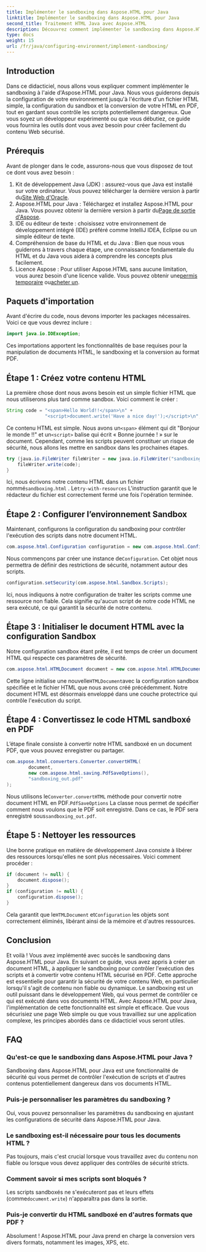 ```yaml
---
title: Implémenter le sandboxing dans Aspose.HTML pour Java
linktitle: Implémenter le sandboxing dans Aspose.HTML pour Java
second_title: Traitement HTML Java avec Aspose.HTML
description: Découvrez comment implémenter le sandboxing dans Aspose.HTML pour Java pour contrôler en toute sécurité l'exécution de scripts dans vos documents HTML et les convertir en PDF.
type: docs
weight: 15
url: /fr/java/configuring-environment/implement-sandboxing/
---
```

## Introduction
Dans ce didacticiel, nous allons vous expliquer comment implémenter le sandboxing à l'aide d'Aspose.HTML pour Java. Nous vous guiderons depuis la configuration de votre environnement jusqu'à l'écriture d'un fichier HTML simple, la configuration du sandbox et la conversion de votre HTML en PDF, tout en gardant sous contrôle les scripts potentiellement dangereux. Que vous soyez un développeur expérimenté ou que vous débutiez, ce guide vous fournira les outils dont vous avez besoin pour créer facilement du contenu Web sécurisé.
## Prérequis
Avant de plonger dans le code, assurons-nous que vous disposez de tout ce dont vous avez besoin :
1.  Kit de développement Java (JDK) : assurez-vous que Java est installé sur votre ordinateur. Vous pouvez télécharger la dernière version à partir du[Site Web d'Oracle](https://www.oracle.com/java/technologies/javase-downloads.html).
2.  Aspose.HTML pour Java : Téléchargez et installez Aspose.HTML pour Java. Vous pouvez obtenir la dernière version à partir du[Page de sortie d'Aspose](https://releases.aspose.com/html/java/).
3. IDE ou éditeur de texte : choisissez votre environnement de développement intégré (IDE) préféré comme IntelliJ IDEA, Eclipse ou un simple éditeur de texte.
4. Compréhension de base du HTML et du Java : Bien que nous vous guiderons à travers chaque étape, une connaissance fondamentale du HTML et du Java vous aidera à comprendre les concepts plus facilement.
5.  Licence Aspose : Pour utiliser Aspose.HTML sans aucune limitation, vous aurez besoin d'une licence valide. Vous pouvez obtenir une[permis temporaire](https://purchase.aspose.com/temporary-license/) ou[acheter un](https://purchase.aspose.com/buy).

## Paquets d'importation
Avant d'écrire du code, nous devons importer les packages nécessaires. Voici ce que vous devrez inclure :
```java
import java.io.IOException;
```
Ces importations apportent les fonctionnalités de base requises pour la manipulation de documents HTML, le sandboxing et la conversion au format PDF.

## Étape 1 : Créez votre contenu HTML
La première chose dont nous avons besoin est un simple fichier HTML que nous utiliserons plus tard comme sandbox. Voici comment le créer :
```java
String code = "<span>Hello World!!</span>\n" +
              "<script>document.write('Have a nice day!');</script>\n";
```
 Ce contenu HTML est simple. Nous avons un`<span>` élément qui dit "Bonjour le monde !!" et un`<script>` balise qui écrit « Bonne journée ! » sur le document. Cependant, comme les scripts peuvent constituer un risque de sécurité, nous allons les mettre en sandbox dans les prochaines étapes.
```java
try (java.io.FileWriter fileWriter = new java.io.FileWriter("sandboxing.html")) {
    fileWriter.write(code);
}
```
Ici, nous écrivons notre contenu HTML dans un fichier nommé`sandboxing.html` . Le`try-with-resources` L'instruction garantit que le rédacteur du fichier est correctement fermé une fois l'opération terminée.
## Étape 2 : Configurer l’environnement Sandbox
Maintenant, configurons la configuration du sandboxing pour contrôler l'exécution des scripts dans notre document HTML.
```java
com.aspose.html.Configuration configuration = new com.aspose.html.Configuration();
```
 Nous commençons par créer une instance de`Configuration`. Cet objet nous permettra de définir des restrictions de sécurité, notamment autour des scripts.
```java
configuration.setSecurity(com.aspose.html.Sandbox.Scripts);
```
Ici, nous indiquons à notre configuration de traiter les scripts comme une ressource non fiable. Cela signifie qu'aucun script de notre code HTML ne sera exécuté, ce qui garantit la sécurité de notre contenu.
## Étape 3 : Initialiser le document HTML avec la configuration Sandbox
Notre configuration sandbox étant prête, il est temps de créer un document HTML qui respecte ces paramètres de sécurité.
```java
com.aspose.html.HTMLDocument document = new com.aspose.html.HTMLDocument("sandboxing.html", configuration);
```
 Cette ligne initialise une nouvelle`HTMLDocument`avec la configuration sandbox spécifiée et le fichier HTML que nous avons créé précédemment. Notre document HTML est désormais enveloppé dans une couche protectrice qui contrôle l'exécution du script.
## Étape 4 : Convertissez le code HTML sandboxé en PDF
L’étape finale consiste à convertir notre HTML sandboxé en un document PDF, que vous pouvez enregistrer ou partager.
```java
com.aspose.html.converters.Converter.convertHTML(
        document,
        new com.aspose.html.saving.PdfSaveOptions(),
        "sandboxing_out.pdf"
);
```
 Nous utilisons le`Converter.convertHTML` méthode pour convertir notre document HTML en PDF.`PdfSaveOptions` La classe nous permet de spécifier comment nous voulons que le PDF soit enregistré. Dans ce cas, le PDF sera enregistré sous`sandboxing_out.pdf`.
## Étape 5 : Nettoyer les ressources
Une bonne pratique en matière de développement Java consiste à libérer des ressources lorsqu'elles ne sont plus nécessaires. Voici comment procéder :
```java
if (document != null) {
    document.dispose();
}
if (configuration != null) {
    configuration.dispose();
}
```
 Cela garantit que le`HTMLDocument` et`Configuration` les objets sont correctement éliminés, libérant ainsi de la mémoire et d'autres ressources.

## Conclusion
Et voilà ! Vous avez implémenté avec succès le sandboxing dans Aspose.HTML pour Java. En suivant ce guide, vous avez appris à créer un document HTML, à appliquer le sandboxing pour contrôler l'exécution des scripts et à convertir votre contenu HTML sécurisé en PDF. Cette approche est essentielle pour garantir la sécurité de votre contenu Web, en particulier lorsqu'il s'agit de contenu non fiable ou dynamique.
Le sandboxing est un outil puissant dans le développement Web, qui vous permet de contrôler ce qui est exécuté dans vos documents HTML. Avec Aspose.HTML pour Java, l'implémentation de cette fonctionnalité est simple et efficace. Que vous sécurisiez une page Web simple ou que vous travailliez sur une application complexe, les principes abordés dans ce didacticiel vous seront utiles.
## FAQ
### Qu'est-ce que le sandboxing dans Aspose.HTML pour Java ?
Sandboxing dans Aspose.HTML pour Java est une fonctionnalité de sécurité qui vous permet de contrôler l'exécution de scripts et d'autres contenus potentiellement dangereux dans vos documents HTML.
### Puis-je personnaliser les paramètres du sandboxing ?
Oui, vous pouvez personnaliser les paramètres du sandboxing en ajustant les configurations de sécurité dans Aspose.HTML pour Java.
### Le sandboxing est-il nécessaire pour tous les documents HTML ?
Pas toujours, mais c'est crucial lorsque vous travaillez avec du contenu non fiable ou lorsque vous devez appliquer des contrôles de sécurité stricts.
### Comment savoir si mes scripts sont bloqués ?
 Les scripts sandboxés ne s'exécuteront pas et leurs effets (comme`document.write`) n'apparaîtra pas dans la sortie.
### Puis-je convertir du HTML sandboxé en d'autres formats que PDF ?
Absolument ! Aspose.HTML pour Java prend en charge la conversion vers divers formats, notamment les images, XPS, etc.